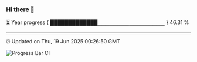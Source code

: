 ### Hi there 👋

⏳ Year progress { █████████████▁▁▁▁▁▁▁▁▁▁▁▁▁▁▁▁▁ } 46.31 %

---

⏰ Updated on Thu, 19 Jun 2025 00:26:50 GMT

![Progress Bar CI](https://github.com/liununu/liununu/workflows/Progress%20Bar%20CI/badge.svg)
